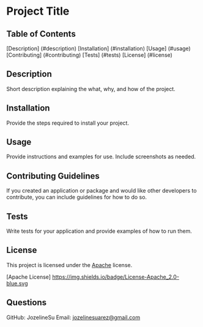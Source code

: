 # Project Title

## Table of Contents

[Description] (#description)
[Installation] (#installation)
[Usage] (#usage)
[Contributing] (#contributing)
[Tests] (#tests)
[License] (#license)

## Description
Short description explaining the what, why, and how of the project.
## Installation
Provide the steps required to install your project.
## Usage
Provide instructions and examples for use. Include screenshots as needed.
## Contributing Guidelines
If you created an application or package and would like other developers to contribute, you can include guidelines for how to do so.
## Tests
Write tests for your application and provide examples of how to run them.

 ## License
 This project is licensed under the [Apache](https://opensource.org/licenses/Apache-2.0) license.
 
 [Apache License] https://img.shields.io/badge/License-Apache_2.0-blue.svg
## Questions
GitHub: JozelineSu
Email: jozelinesuarez@gmail.com
